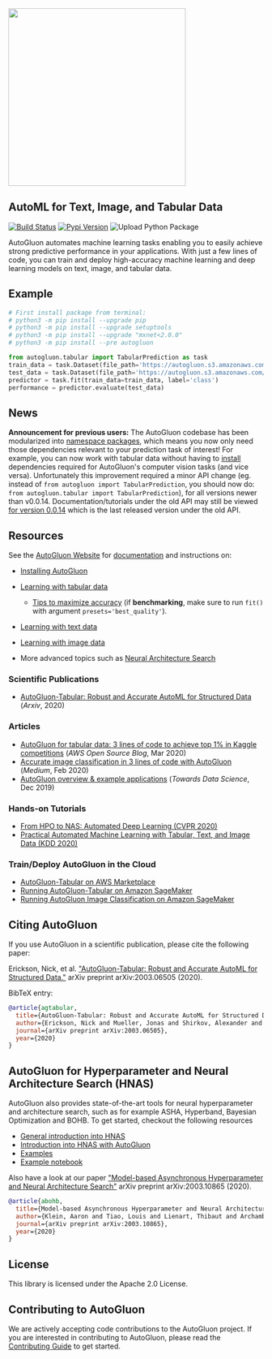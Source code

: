 

<div align="left">
  <img src="https://user-images.githubusercontent.com/16392542/77208906-224aa500-6aba-11ea-96bd-e81806074030.png" width="350">
</div>

## AutoML for Text, Image, and Tabular Data

[![Build Status](https://ci.gluon.ai/view/all/job/autogluon/job/master/badge/icon)](https://ci.gluon.ai/view/all/job/autogluon/job/master/)
[![Pypi Version](https://img.shields.io/pypi/v/autogluon.svg)](https://pypi.org/project/autogluon/#history)
![Upload Python Package](https://github.com/awslabs/autogluon/workflows/Upload%20Python%20Package/badge.svg)

AutoGluon automates machine learning tasks enabling you to easily achieve strong predictive performance in your applications.  With just a few lines of code, you can train and deploy high-accuracy machine learning and deep learning models on text, image, and tabular data.

## Example

```python
# First install package from terminal:
# python3 -m pip install --upgrade pip
# python3 -m pip install --upgrade setuptools
# python3 -m pip install --upgrade "mxnet<2.0.0"
# python3 -m pip install --pre autogluon

from autogluon.tabular import TabularPrediction as task
train_data = task.Dataset(file_path='https://autogluon.s3.amazonaws.com/datasets/Inc/train.csv')
test_data = task.Dataset(file_path='https://autogluon.s3.amazonaws.com/datasets/Inc/test.csv')
predictor = task.fit(train_data=train_data, label='class')
performance = predictor.evaluate(test_data)
```
## News

**Announcement for previous users:** The AutoGluon codebase has been modularized into [namespace packages](https://packaging.python.org/guides/packaging-namespace-packages/), which means you now only need those dependencies relevant to your prediction task of interest! For example, you can now work with tabular data without having to [install](https://auto.gluon.ai/dev/install.html) dependencies required for AutoGluon's computer vision tasks (and vice versa). Unfortunately this improvement required a minor API change (eg. instead of `from autogluon import TabularPrediction`, you should now do: `from autogluon.tabular import TabularPrediction`), for all versions newer than v0.0.14. Documentation/tutorials under the old API may still be viewed [for version 0.0.14](https://auto.gluon.ai/0.0.14/index.html) which is the last released version under the old API.


## Resources

See the [AutoGluon Website](https://auto.gluon.ai/stable/index.html) for [documentation](https://auto.gluon.ai/stable/api/index.html) and instructions on:
- [Installing AutoGluon](https://auto.gluon.ai/stable/index.html#installation)
- [Learning with tabular data](https://auto.gluon.ai/stable/tutorials/tabular_prediction/tabular-quickstart.html)
  - [Tips to maximize accuracy](https://auto.gluon.ai/stable/tutorials/tabular_prediction/tabular-quickstart.html#maximizing-predictive-performance) (if **benchmarking**, make sure to run `fit()` with argument `presets='best_quality'`).  

- [Learning with text data](https://auto.gluon.ai/stable/tutorials/text_prediction/beginner.html) 
- [Learning with image data](https://auto.gluon.ai/stable/tutorials/image_classification/beginner.html)
- More advanced topics such as [Neural Architecture Search](https://auto.gluon.ai/stable/tutorials/nas/index.html)

### Scientific Publications
- [AutoGluon-Tabular: Robust and Accurate AutoML for Structured Data](https://arxiv.org/pdf/2003.06505.pdf) (*Arxiv*, 2020)

### Articles
- [AutoGluon for tabular data: 3 lines of code to achieve top 1% in Kaggle competitions](https://aws.amazon.com/blogs/opensource/machine-learning-with-autogluon-an-open-source-automl-library/) (*AWS Open Source Blog*, Mar 2020)
- [Accurate image classification in 3 lines of code with AutoGluon](https://medium.com/@zhanghang0704/image-classification-on-kaggle-using-autogluon-fc896e74d7e8) (*Medium*, Feb 2020)
- [AutoGluon overview & example applications](https://towardsdatascience.com/autogluon-deep-learning-automl-5cdb4e2388ec?source=friends_link&sk=e3d17d06880ac714e47f07f39178fdf2) (*Towards Data Science*, Dec 2019)

### Hands-on Tutorials
- [From HPO to NAS: Automated Deep Learning (CVPR 2020)](https://hangzhang.org/CVPR2020/)
- [Practical Automated Machine Learning with Tabular, Text, and Image Data (KDD 2020)](https://jwmueller.github.io/KDD20-tutorial/)

### Train/Deploy AutoGluon in the Cloud
- [AutoGluon-Tabular on AWS Marketplace](https://aws.amazon.com/marketplace/pp/prodview-n4zf5pmjt7ism)
- [Running AutoGluon-Tabular on Amazon SageMaker](https://github.com/awslabs/amazon-sagemaker-examples/blob/master/advanced_functionality/autogluon-tabular/AutoGluon_Tabular_SageMaker.ipynb)
- [Running AutoGluon Image Classification on Amazon SageMaker](https://github.com/zhanghang1989/AutoGluon-Docker)

## Citing AutoGluon

If you use AutoGluon in a scientific publication, please cite the following paper:

Erickson, Nick, et al. ["AutoGluon-Tabular: Robust and Accurate AutoML for Structured Data."](https://arxiv.org/abs/2003.06505) arXiv preprint arXiv:2003.06505 (2020).

BibTeX entry:

```bibtex
@article{agtabular,
  title={AutoGluon-Tabular: Robust and Accurate AutoML for Structured Data},
  author={Erickson, Nick and Mueller, Jonas and Shirkov, Alexander and Zhang, Hang and Larroy, Pedro and Li, Mu and Smola, Alexander},
  journal={arXiv preprint arXiv:2003.06505},
  year={2020}
}
```

## AutoGluon for Hyperparameter and Neural Architecture Search (HNAS)

AutoGluon also provides state-of-the-art tools for neural hyperparameter and architecture search, such as for example ASHA, Hyperband, Bayesian Optimization and BOHB. To get started, checkout the following resources

- [General introduction into HNAS](https://www.youtube.com/watch?v=pB1LmZWK_N8&feature=youtu.be)
- [Introduction into HNAS with AutoGluon](https://www.youtube.com/watch?v=GJVwUyVWZas)
- [Examples](https://github.com/awslabs/autogluon/tree/master/examples/hnas)
- [Example notebook](https://github.com/zhanghang1989/HPO2NAS-Tutorial-CVPR-ECCV2020/blob/master/mlp.ipynb)

Also have a look at our paper ["Model-based Asynchronous Hyperparameter and Neural Architecture Search"](https://arxiv.org/abs/2003.10865) arXiv preprint arXiv:2003.10865 (2020).

```bibtex
@article{abohb,
  title={Model-based Asynchronous Hyperparameter and Neural Architecture Search},
  author={Klein, Aaron and Tiao, Louis and Lienart, Thibaut and Archambeau, Cedric and Seeger, Matthias},
  journal={arXiv preprint arXiv:2003.10865},
  year={2020}
}
```

## License

This library is licensed under the Apache 2.0 License.

## Contributing to AutoGluon

We are actively accepting code contributions to the AutoGluon project. If you are interested in contributing to AutoGluon, please read the [Contributing Guide](https://github.com/awslabs/autogluon/blob/master/CONTRIBUTING.md) to get started.
